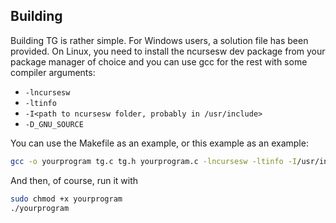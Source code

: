 ## Building

Building TG is rather simple. For Windows users, a solution
file has been provided. On Linux, you need to install
the ncursesw dev package from your package manager of choice
and you can use gcc for the rest with some compiler arguments:

* `-lncursesw`
* `-ltinfo`
* `-I<path to ncursesw folder, probably in /usr/include>`
* `-D_GNU_SOURCE`

You can use the Makefile as an example, or this example as an
example:

```bash
gcc -o yourprogram tg.c tg.h yourprogram.c -lncursesw -ltinfo -I/usr/include/ncursesw -D_GNU_SOURCE
```

And then, of course, run it with

```bash
sudo chmod +x yourprogram
./yourprogram
```
